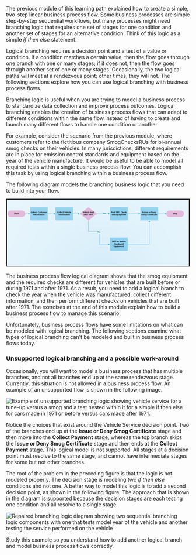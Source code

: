 The previous module of this learning path explained how to create a simple, 
two-step linear business process flow. Some business processes are 
simple step-by-step sequential workflows, but many processes might need branching 
logic that requires one set of stages for one condition and another set of 
stages for an alternative condition. Think of this logic as a simple 
*if then else* statement.

Logical branching requires a decision point 
and a test of a value or condition. If a condition matches a certain value, 
then the flow goes through one branch with one or many stages; if it does not, 
then the flow goes through another set of one or many stages. Occasionally, the two
logical paths will meet at a rendezvous point; other times, they will
not. The following sections explore how you can use logical branching with
business process flows.

Branching logic is useful when you are trying to model a business process 
to standardize data collection and improve process outcomes. Logical branching 
enables the creation of business process flows that can adapt to different conditions 
within the same flow instead of having to create and launch many
different flows to handle one condition or another. 

For example, consider the scenario from the previous module, where customers refer to the fictitious
company SmogChecksRUs for bi-annual smog checks on their vehicles. In
many jurisdictions, different requirements are in place for emission
control standards and equipment based on the year of the vehicle
manufacture. It would be useful to be able to model all required
tests within a single business process flow. You
can accomplish this task by using logical branching within a business process
flow.

The following diagram models the branching business logic that you need to
build into your flow. 

![Process flow diagram showing a simple if then](../media/1-process-flow-1.png)

The business process flow logical diagram shows that the smog
equipment and the required checks are different for vehicles that are built before
or during 1971 and after 1971. As a result, you need to add a logical
branch to check the year when the vehicle was manufactured, collect
different information, and then perform different checks on vehicles that are built
after 1971. The exercises at the end of this module explain how to build a business process flow to
manage this scenario.

Unfortunately, business process flows have some limitations on what can
be modeled with logical branching. The following sections examine what types of
logical branching can't be modeled and built in business process flows today.

### Unsupported logical branching and a possible work-around

Occasionally, you will want to model a business process that has multiple
branches, and not all branches end up at the same rendezvous stage. Currently, this situation 
is not allowed in a business process flow. An example of an unsupported flow is shown in the following image.

![Example of unsupported branching logic showing vehicle service for a tune-up
versus a smog and a test nested within it for a simple if then else for
cars made in 1971 or before versus cars made after
1971.](../media/2-process-flow-2-bad-branching.png)

Notice the choices that exist around the Vehicle Service decision point.
Two of the branches end up at the **Issue or Deny Smog
Certificate** stage and then move into the **Collect Payment** stage, whereas 
the top branch skips the **Issue or Deny Smog Certificate** stage and then ends
at the **Collect Payment** stage. This logical model is not supported. 
All stages at a decision point must resolve to the same stage, and cannot have 
intermediate stages for some but not other branches.

The root of the problem in the preceding figure is that the logic is not modeled properly. The
decision stage is modeling two *if then else* conditions and not
one. A better way to model this logic is to add a second decision point, as
shown in the following figure. The approach that is shown in the diagram is supported because
the decision stages are each testing one condition and all resolve to a single stage.

![Repaired branching logic diagram showing two sequential branching
logic components with one that tests model year of the vehicle and
another testing the service performed on the
vehicle](../media/3-process-flow-3-repaired-branching.png)

Study this example so you understand how to add another logical branch and model business process flows correctly.
